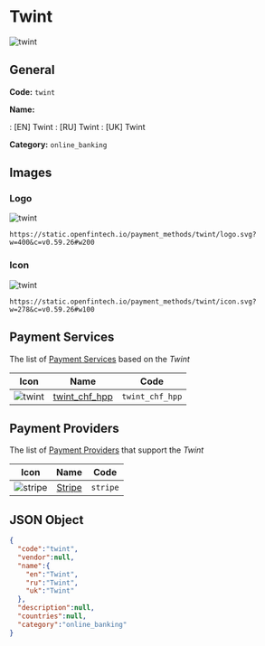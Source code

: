 
# Twint 
![twint](https://static.openfintech.io/payment_methods/twint/logo.svg?w=400&c=v0.59.26#w200)  

## General 
**Code:** `twint` 
 
**Name:** 
 
:	[EN] Twint 
:	[RU] Twint 
:	[UK] Twint 
 
**Category:** `online_banking` 
 

## Images 

### Logo 
![twint](https://static.openfintech.io/payment_methods/twint/logo.svg?w=400&c=v0.59.26#w200)  

```
https://static.openfintech.io/payment_methods/twint/logo.svg?w=400&c=v0.59.26#w200
```  

### Icon 
![twint](https://static.openfintech.io/payment_methods/twint/icon.svg?w=278&c=v0.59.26#w100)  

```
https://static.openfintech.io/payment_methods/twint/icon.svg?w=278&c=v0.59.26#w100
```  

## Payment Services 
 
The list of [Payment Services](/payment-services/) based on the _Twint_ 

|Icon|Name|Code| 
|:---:|:---:|:---:| 
|![twint](https://static.openfintech.io/payment_methods/twint/icon.svg?w=278&c=v0.59.26#w100) |[twint_chf_hpp](/payment-services/twint_chf_hpp/)|`twint_chf_hpp`| 
 

## Payment Providers 
 
The list of [Payment Providers](/payment-providers/) that support the _Twint_ 

|Icon|Name|Code| 
|:---:|:---:|:---:| 
|![stripe](https://static.openfintech.io/payment_providers/stripe/icon.svg?w=278&c=v0.59.26#w100) |[Stripe](/payment-providers/stripe/)|`stripe`| 
 

## JSON Object 

```json
{
  "code":"twint",
  "vendor":null,
  "name":{
    "en":"Twint",
    "ru":"Twint",
    "uk":"Twint"
  },
  "description":null,
  "countries":null,
  "category":"online_banking"
}
```  
